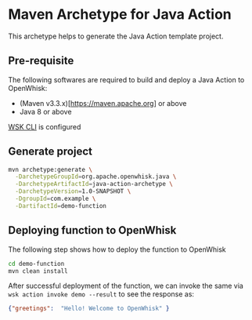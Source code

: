 # Maven Archetype for Java Action

This archetype helps to generate the Java Action template project.

## Pre-requisite

The following softwares are required to build and deploy a Java Action to OpenWhisk:

* (Maven v3.3.x)[https://maven.apache.org] or above
* Java 8 or above

[WSK CLI](https://github.com/apache/incubator-openwhisk/blob/master/docs/cli.md) is configured 

## Generate project 

```sh
mvn archetype:generate \
  -DarchetypeGroupId=org.apache.openwhisk.java \
  -DarchetypeArtifactId=java-action-archetype \
  -DarchetypeVersion=1.0-SNAPSHOT \
  -DgroupId=com.example \
  -DartifactId=demo-function
```

## Deploying function to OpenWhisk

The following step shows how to deploy the function to OpenWhisk

```sh
cd demo-function
mvn clean install
```

After successful deployment of the function, we can invoke the same via `wsk action invoke demo --result` to see the response as:

```json
{"greetings":  "Hello! Welcome to OpenWhisk" }
```